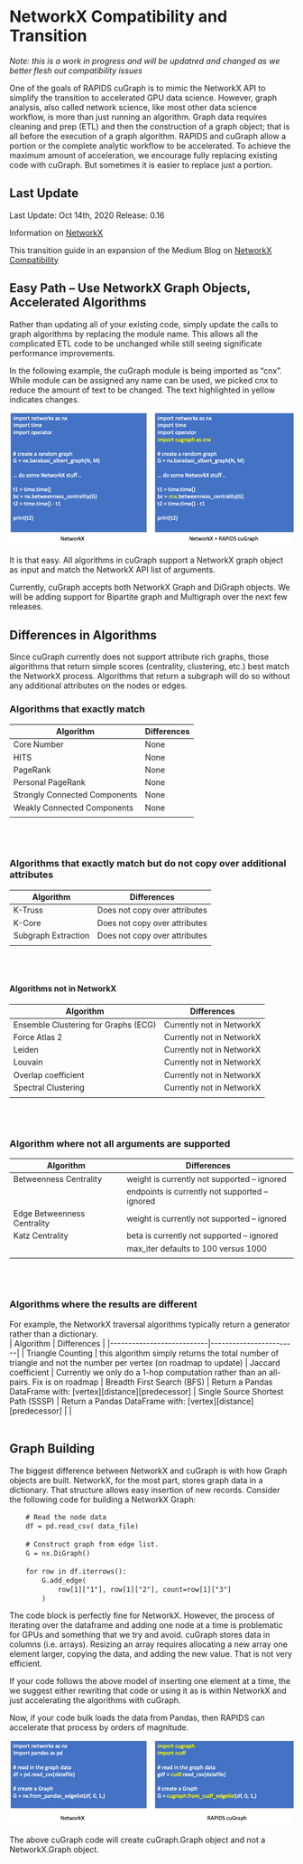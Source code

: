 
# NetworkX Compatibility and Transition

*Note: this is a work in progress and will be updatred and changed as we better flesh out 
compatibility issues*

One of the goals of RAPIDS cuGraph is to mimic the NetworkX API to simplify
the transition to accelerated GPU data science.  However, graph analysis,
also called network science, like most other data science workflow, is more
than just running an algorithm.  Graph data requires cleaning and prep (ETL)
and then the construction of a graph object; that is all before the execution
of a graph algorithm.  RAPIDS and cuGraph allow a portion or the complete
analytic workflow to be accelerated.  To achieve the maximum amount of
acceleration, we encourage fully replacing existing code with cuGraph.
But sometimes it is easier to replace just a portion. 

## Last Update
Last Update:	Oct 14th, 2020
Release:		0.16

Information on [NetworkX](https://networkx.github.io/documentation/stable/index.html)

This transition guide in an expansion of the Medium Blog on [NetworkX Compatibility](https://medium.com/rapids-ai/rapids-cugraph-networkx-compatibility-d119e417557c)


## Easy Path – Use NetworkX Graph Objects, Accelerated Algorithms

Rather than updating all of your existing code, simply update the calls to
graph algorithms by replacing the module name.  This allows all the complicated
ETL code to be unchanged while still seeing significate performance
improvements.  

In the following example, the cuGraph module is being imported as “cnx”.
While module can be assigned any name can be used, we picked cnx to reduce
the amount of text to be changed. The text highlighted in yellow indicates
changes.

![](./images/Nx_Cg_1.png)

It is that easy.  All algorithms in cuGraph support a NetworkX graph object as
input and match the NetworkX API list of arguments.  

Currently, cuGraph accepts both NetworkX Graph and DiGraph objects. We will be
adding support for Bipartite graph and Multigraph over the next few releases.  

 


## Differences in Algorithms
Since cuGraph currently does not support attribute rich graphs, those
algorithms that return simple scores (centrality, clustering, etc.) best match
the NetworkX process.  Algorithms that return a subgraph will do so without
any additional attributes on the nodes or edges. 

### Algorithms that exactly match
|       Algorithm           |     Differences        |
|---------------------------|------------------------|
| Core Number 	            | None |
| HITS 	| None 
| PageRank 	| None 
| Personal PageRank | None 
| Strongly Connected Components | None 
| Weakly Connected Components | None 
| | 
<br/><br/>


### Algorithms that exactly match but do not copy over additional attributes 
|       Algorithm           |     Differences        |
|---------------------------|------------------------|
| K-Truss | Does not copy over attributes 
| K-Core | Does not copy over attributes 
| Subgraph Extraction | Does not copy over attributes 
| |
<br/><br/>

#### Algorithms not in NetworkX
|       Algorithm           |     Differences        |
|---------------------------|------------------------|
| Ensemble Clustering for Graphs (ECG) | Currently not in NetworkX 
| Force Atlas 2 | Currently not in NetworkX 
| Leiden | Currently not in NetworkX 
| Louvain | Currently not in NetworkX 
| Overlap coefficient  | Currently not in NetworkX 
| Spectral Clustering  | Currently not in NetworkX 
| |
<br/><br/>



### Algorithm where not all arguments are supported
|       Algorithm           |     Differences        |
|---------------------------|------------------------|
|Betweenness Centrality     | weight is currently not supported – ignored    |
|                           | endpoints is currently not supported – ignored |
|Edge Betweenness Centrality | weight is currently not supported – ignored 
| Katz Centrality 	         | beta is currently not supported – ignored 
|                           | max_iter defaults to 100 versus 1000 
| |
<br/><br/>

### Algorithms where the results are different
For example, the NetworkX traversal algorithms typically return a generator rather than a dictionary.   
|       Algorithm           |     Differences        |
|---------------------------|------------------------|
| Triangle Counting  | this algorithm simply returns the total number of triangle and not the number per vertex (on roadmap to update) 
| Jaccard coefficient | Currently we only do a 1-hop computation rather than an all-pairs.  Fix is on roadmap 
| Breadth First Search (BFS) | Return a Pandas DataFrame with: [vertex][distance][predecessor] 
| Single Source Shortest Path (SSSP) | Return a Pandas DataFrame with: [vertex][distance][predecessor] 
| |
<br/><br/>

## Graph Building
The biggest difference between NetworkX and cuGraph is with how Graph objects are built.  NetworkX, for the most part, stores graph data in a dictionary.  That structure allows easy insertion of new records.    Consider the following code for building a NetworkX Graph:

```
    # Read the node data
    df = pd.read_csv( data_file)

    # Construct graph from edge list.
    G = nx.DiGraph()

    for row in df.iterrows():
        G.add_edge(
            row[1]["1"], row[1]["2"], count=row[1]["3"]
        )
```

The code block is perfectly fine for NetworkX. However, the process of iterating over the dataframe and adding one node at a time is problematic for GPUs and something that we try and avoid.  cuGraph stores data in columns (i.e. arrays).  Resizing an array requires allocating a new array one element larger, copying the data, and adding the new value.  That is not very efficient.  

If your code follows the above model of inserting one element at a time, the we suggest either rewriting that code or using it as is within NetworkX and just accelerating the algorithms with cuGraph.  

Now, if your code bulk loads the data from Pandas, then RAPIDS can accelerate that process by orders of magnitude.

![](./images/Nx_Cg_2.png)

The above cuGraph code will create cuGraph.Graph object and not a NetworkX.Graph object. 

